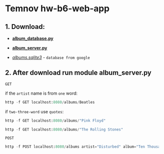 # Temnov hw-b6-web-app

## 1. Download:

- [**album_database.py**](https://link)

- [**album_server.py**](https://link)

- [*albums.sqlite3*](https://drive.google.com/file/d/1KHKrio-StI9jVIVgJH1EKaObpAFzRx25/view)  - `database from google`

## 2. After download run module **album_server.py**

`GET`

if the `artist` name is from `one` word:

```python
http -f GET localhost:8080/albums/Beatles
```

if `two-three-word` use `quotes`:

```python
http -f GET localhost:8080/albums/"Pink Floyd"
```

```python
http -f GET localhost:8080/albums/"The Rolling Stones"
```

`POST`

```python
http -f POST localhost:8080/albums artist="Disturbed" album="Ten Thousand Fists" genre="Alternative" year="2005"
```
